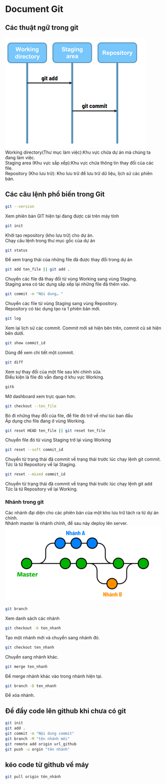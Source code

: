 # Document Git
## Các thuật ngữ trong git
![stupid](./stupid.png)  
Working directory(Thư mục làm việc):Khu vực chứa dự án mà chúng ta đang làm việc.  
Staging area (Khu vực sắp xếp):Khu vực chứa thông tin thay đổi của các file.  
Repository (Kho lưu trữ): Kho lưu trữ để lưu trữ dữ liệu, lịch sử các phiên bản.  
## Các câu lệnh phổ biến trong Git
```bash
git --version
```
Xem phiên bản GIT hiện tại đang được cài trên máy tính
```bash
git init
```
Khởi tạo repository (kho lưu trữ) cho dự án.  
Chạy câu lệnh trong thư mục gốc của dự án
```bash
git status
```
Để xem trạng thái của những file đã được thay đổi trong dự án
```bash
git add ten_file || git add . 
```
Chuyển các file đã thay đổi từ vùng Working sang vùng Staging.  
Staging area có tác dụng sắp xếp lại những file đã thêm vào.
```bash
git commit -m "Nội dung… "
```
Chuyển các file từ vùng Staging sang vùng Repository.  
Repository có tác dụng tạo ra 1 phiên bản mới.
```bash
git log
```
Xem lại lịch sử các commit.
Commit mới sẽ hiện bên trên, commit cũ sẽ hiện bên dưới.
```bash
git show commit_id
```
Dùng để xem chi tiết một commit.
```bash
git diff
```
Xem sự thay đổi của một file sau khi chỉnh sửa.  
Điều kiện là file đó vẫn đang ở khu vực Working.
```bash
gitk
```
Mở dashboard xem trực quan hơn.
```bash
git checkout --ten_file
```
Bỏ đi những thay đổi của file, để file đó trở về như lúc ban đầu  
Áp dụng cho file đang ở vùng Working.
```bash
git reset HEAD ten_file || git reset ten_file
```
Chuyển file đó từ vùng Staging trở lại vùng Working
```bash
git reset --soft commit_id
```
Chuyển từ trạng thái đã commit về trạng thái trước lúc chạy lệnh git commit.  
Tức là từ Repository về lại Staging.
```bash
git reset --mixed commit_id
```
Chuyển từ trạng thái đã commit về trạng thái trước lúc chạy lệnh git add  
Tức là từ Repository về lại Working.
### Nhánh trong git
Các nhánh đại diện cho các phiên bản của một kho lưu trữ tách ra từ dự án chính.  
Nhánh master là nhánh chính, để sau này deploy lên server.
![branch](./branch.png)
```bash
git branch
```
Xem danh sách các nhánh
```bash
git checkout -b ten_nhanh
```
Tạo một nhánh mới và chuyển sang nhánh đó.
```bash
git checkout ten_nhanh
```
Chuyển sang nhánh khác.
```bash
git merge ten_nhanh
```
Để merge nhánh khác vào trong nhánh hiện tại.
```bash
git branch -D ten_nhanh
```
Để xóa nhánh.
## Để đẩy code lên github khi chưa có git
```bash
git init
git add .
git commit -m "Nội dung commit"
git branch -M "tên nhánh mới"
git remote add origin url_github
git push -u orgin "tên nhánh"
```
## kéo code từ github về máy
```bash
git pull origin tên_nhánh
```